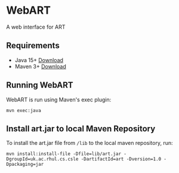 # WebART
A web interface for ART


## Requirements 
- Java 15+ [Download](https://www.oracle.com/uk/java/technologies/downloads/)
- Maven 3+ [Download](https://maven.apache.org/download.cgi)

## Running WebART
WebART is run using Maven's exec plugin:
```
mvn exec:java
```

## Install art.jar to local Maven Repository
To install the art.jar file from `/lib` to the local maven repository, run:
```
mvn install:install-file -Dfile=lib/art.jar -DgroupId=uk.ac.rhul.cs.csle -DartifactId=art -Dversion=1.0 -Dpackaging=jar
```